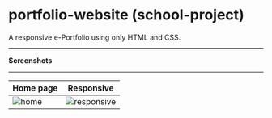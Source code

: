 # portfolio-website (school-project)

A responsive e-Portfolio using only HTML and CSS.

***
**Screenshots**

***
Home page | Responsive
------------- | ------
![home](https://i.ibb.co/HhkXPDr/Capture.png) | ![responsive](https://i.ibb.co/PQL9GMX/Capture.png)
